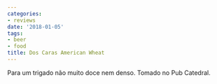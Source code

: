 ```yaml
---
categories:
- reviews
date: '2018-01-05'
tags:
- beer
- food
title: Dos Caras American Wheat
---
```


Para um trigado não muito doce nem denso. Tomado no Pub Catedral.